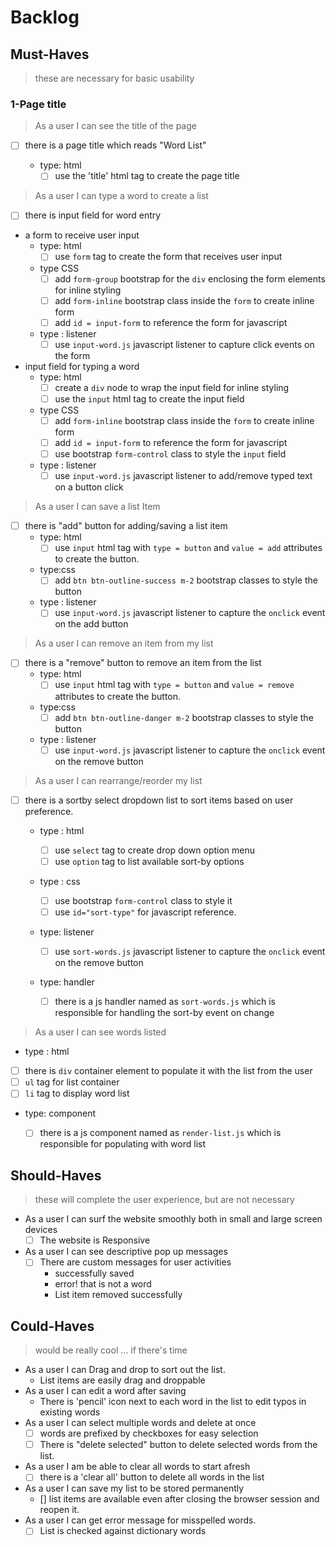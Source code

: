 <!--

  There will be different types of tasks for each user story:
    `type: components`
    `type: css`
    `type: logic`
    `type: handlers`
    ...

-->
# Backlog

## Must-Haves

> these are necessary for basic usability

### 1-Page title

> As a user I can see the title of the page

- [ ] there is a page title which reads "Word List"

  - type: html
    - [ ] use the 'title' html tag to create the page title

> As a user I can type a word to create a list  

- [ ] there is input field for word entry
- a form to receive user input
  - type: html  
    - [ ] use `form` tag to create the form that receives user input  
  
  - type CSS  
    - [ ] add `form-group` bootstrap for the `div` enclosing the form elements for inline styling
    - [ ] add `form-inline` bootstrap class inside the `form` to create inline form
    - [ ] add  `id = input-form` to reference the form for javascript
  
  - type : listener  
    - [ ] use `input-word.js` javascript listener to capture click events on the form
- input field for typing a word
  - type: html  
    - [ ] create a `div` node to wrap the input field for inline styling
    - [ ] use the `input` html tag to create the input field  
  
  - type CSS  
    - [ ] add `form-inline` bootstrap class inside the `form` to create inline form
    - [ ] add  `id = input-form` to reference the form for javascript
    - [ ] use bootstrap `form-control` class to style the `input` field
  - type : listener  
    - [ ] use `input-word.js` javascript listener to add/remove typed text on a button click
  
> As a user I can save a list Item

- [ ] there is "add" button for adding/saving a list item
  - type: html
    - [ ] use `input` html tag with `type = button` and `value = add` attributes to create the button.
  - type:css
    - [ ] add `btn btn-outline-success m-2` bootstrap classes to style the button
  
  - type : listener  
    - [ ] use `input-word.js` javascript listener to capture the `onclick` event on the add button

> As a user I can remove an item from my list

- [ ] there is a "remove" button to remove an item from the list
  - type: html
    - [ ] use `input` html tag with `type = button` and `value = remove` attributes to create the button.
  - type:css
    - [ ] add `btn btn-outline-danger m-2` bootstrap classes to style the button
  
  - type : listener  
    - [ ] use `input-word.js` javascript listener to capture the `onclick` event on the remove button
  
> As a user I can rearrange/reorder my list

- [ ] there is a sortby select dropdown list to sort items based on user preference.
  
  - type : html
    - [ ] use `select` tag to create drop down option menu
    - [ ] use `option` tag to list available sort-by options
  
  - type : css
    - [ ] use bootstrap `form-control` class to style it
    - [ ] use `id="sort-type"` for javascript reference.
  
  - type: listener

    - [ ] use `sort-words.js` javascript listener to capture the `onclick` event on the remove button
  - type: handler

    - [ ] there is a js handler named as `sort-words.js` which is responsible for handling the sort-by event on change
  
> As a user I can see words listed

- type : html
- [ ] there is `div` container element to populate it with the list from the user
- [ ] `ul` tag for list container
- [ ] `li` tag to display word list
  
- type: component

  - [ ] there is a js component named as `render-list.js` which is responsible for populating with word list

## Should-Haves

> these will complete the user experience, but are not necessary

- As a user I can surf the website smoothly both in small and large screen devices
  - [ ] The website is Responsive
- As a user I can see descriptive pop up messages
  - [ ] There are custom messages for user activities
    - successfully saved
    - error! that is not a word
    - List item removed successfully

## Could-Haves

> would be really cool ... if there's time

- As a user I can Drag and drop to sort out the list.
  - List items are easily drag and droppable
- As a user I can edit a word after saving
  - There is 'pencil' icon next to each word in the list to edit typos in existing words
- As a user I can select multiple words and delete at once
  - [ ] words are prefixed by checkboxes for easy selection
  - [ ] There is "delete selected" button to delete selected words from the list.
- As a user I am be able to clear all words to start afresh
  - [ ] there is a 'clear all' button to delete all words in the list
- As a user I can save my list to be stored permanently
  - [] list items are available even after closing the browser session and reopen it.
- As a user I can get error message for misspelled words.
  - [ ] List is checked against dictionary words
